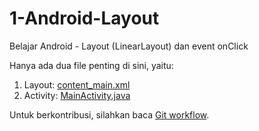 # 1-Android-Layout
Belajar Android - Layout (LinearLayout) dan event onClick

Hanya ada dua file penting di sini, yaitu:

1. Layout: [content_main.xml](https://github.com/ceceprawiro/1-Android-Layout/blob/master/app/src/main/res/layout/content_main.xml)
2. Activity: [MainActivity.java](https://github.com/ceceprawiro/1-Android-Layout/blob/master/app/src/main/java/com/example/sidi/luas/MainActivity.java)

Untuk berkontribusi, silahkan baca [Git workflow](https://github.com/ceceprawiro/1-Android-Layout/blob/master/git-workflow.md).
